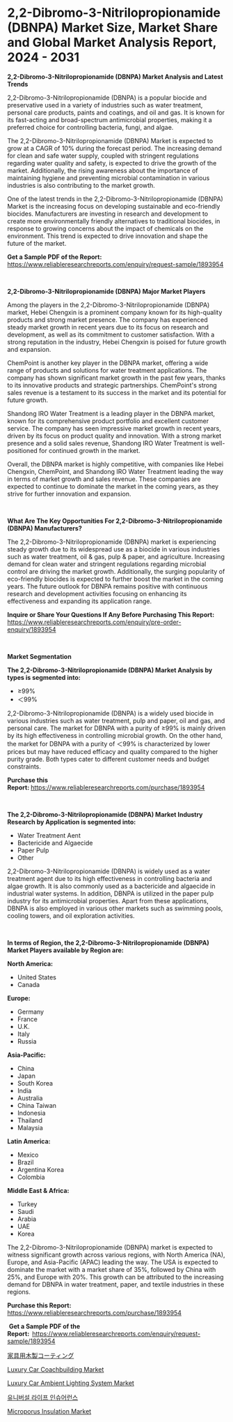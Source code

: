<p><h1>2,2-Dibromo-3-Nitrilopropionamide (DBNPA) Market Size, Market Share and Global Market Analysis Report, 2024 - 2031</h1></p><p><strong>2,2-Dibromo-3-Nitrilopropionamide (DBNPA) Market Analysis and Latest Trends</strong></p>
<p><p>2,2-Dibromo-3-Nitrilopropionamide (DBNPA) is a popular biocide and preservative used in a variety of industries such as water treatment, personal care products, paints and coatings, and oil and gas. It is known for its fast-acting and broad-spectrum antimicrobial properties, making it a preferred choice for controlling bacteria, fungi, and algae.</p><p>The 2,2-Dibromo-3-Nitrilopropionamide (DBNPA) Market is expected to grow at a CAGR of 10% during the forecast period. The increasing demand for clean and safe water supply, coupled with stringent regulations regarding water quality and safety, is expected to drive the growth of the market. Additionally, the rising awareness about the importance of maintaining hygiene and preventing microbial contamination in various industries is also contributing to the market growth.</p><p>One of the latest trends in the 2,2-Dibromo-3-Nitrilopropionamide (DBNPA) Market is the increasing focus on developing sustainable and eco-friendly biocides. Manufacturers are investing in research and development to create more environmentally friendly alternatives to traditional biocides, in response to growing concerns about the impact of chemicals on the environment. This trend is expected to drive innovation and shape the future of the market.</p></p>
<p><strong>Get a Sample PDF of the Report:&nbsp;</strong> <a href="https://www.reliableresearchreports.com/enquiry/request-sample/1893954">https://www.reliableresearchreports.com/enquiry/request-sample/1893954</a></p>
<p>&nbsp;</p>
<p><strong>2,2-Dibromo-3-Nitrilopropionamide (DBNPA) Major Market Players</strong></p>
<p><p>Among the players in the 2,2-Dibromo-3-Nitrilopropionamide (DBNPA) market, Hebei Chengxin is a prominent company known for its high-quality products and strong market presence. The company has experienced steady market growth in recent years due to its focus on research and development, as well as its commitment to customer satisfaction. With a strong reputation in the industry, Hebei Chengxin is poised for future growth and expansion.</p><p>ChemPoint is another key player in the DBNPA market, offering a wide range of products and solutions for water treatment applications. The company has shown significant market growth in the past few years, thanks to its innovative products and strategic partnerships. ChemPoint's strong sales revenue is a testament to its success in the market and its potential for future growth.</p><p>Shandong IRO Water Treatment is a leading player in the DBNPA market, known for its comprehensive product portfolio and excellent customer service. The company has seen impressive market growth in recent years, driven by its focus on product quality and innovation. With a strong market presence and a solid sales revenue, Shandong IRO Water Treatment is well-positioned for continued growth in the market.</p><p>Overall, the DBNPA market is highly competitive, with companies like Hebei Chengxin, ChemPoint, and Shandong IRO Water Treatment leading the way in terms of market growth and sales revenue. These companies are expected to continue to dominate the market in the coming years, as they strive for further innovation and expansion.</p></p>
<p>&nbsp;</p>
<p><strong>What Are The Key Opportunities For 2,2-Dibromo-3-Nitrilopropionamide (DBNPA) Manufacturers?</strong></p>
<p><p>The 2,2-Dibromo-3-Nitrilopropionamide (DBNPA) market is experiencing steady growth due to its widespread use as a biocide in various industries such as water treatment, oil & gas, pulp & paper, and agriculture. Increasing demand for clean water and stringent regulations regarding microbial control are driving the market growth. Additionally, the surging popularity of eco-friendly biocides is expected to further boost the market in the coming years. The future outlook for DBNPA remains positive with continuous research and development activities focusing on enhancing its effectiveness and expanding its application range.</p></p>
<p><strong>Inquire or Share Your Questions If Any Before Purchasing This Report:</strong> <a href="https://www.reliableresearchreports.com/enquiry/pre-order-enquiry/1893954">https://www.reliableresearchreports.com/enquiry/pre-order-enquiry/1893954</a></p>
<p>&nbsp;</p>
<p><strong>Market Segmentation</strong></p>
<p><strong>The 2,2-Dibromo-3-Nitrilopropionamide (DBNPA) Market Analysis by types is segmented into:</strong></p>
<p><ul><li>≥99%</li><li>＜99%</li></ul></p>
<p><p>2,2-Dibromo-3-Nitrilopropionamide (DBNPA) is a widely used biocide in various industries such as water treatment, pulp and paper, oil and gas, and personal care. The market for DBNPA with a purity of ≥99% is mainly driven by its high effectiveness in controlling microbial growth. On the other hand, the market for DBNPA with a purity of ＜99% is characterized by lower prices but may have reduced efficacy and quality compared to the higher purity grade. Both types cater to different customer needs and budget constraints.</p></p>
<p><strong>Purchase this Report:&nbsp;</strong><a href="https://www.reliableresearchreports.com/purchase/1893954">https://www.reliableresearchreports.com/purchase/1893954</a></p>
<p>&nbsp;</p>
<p><strong>The 2,2-Dibromo-3-Nitrilopropionamide (DBNPA) Market Industry Research by Application is segmented into:</strong></p>
<p><ul><li>Water Treatment Aent</li><li>Bactericide and Algaecide</li><li>Paper Pulp</li><li>Other</li></ul></p>
<p><p>2,2-Dibromo-3-Nitrilopropionamide (DBNPA) is widely used as a water treatment agent due to its high effectiveness in controlling bacteria and algae growth. It is also commonly used as a bactericide and algaecide in industrial water systems. In addition, DBNPA is utilized in the paper pulp industry for its antimicrobial properties. Apart from these applications, DBNPA is also employed in various other markets such as swimming pools, cooling towers, and oil exploration activities.</p></p>
<p>&nbsp;</p>
<p><strong>In terms of Region, the 2,2-Dibromo-3-Nitrilopropionamide (DBNPA) Market Players available by Region are:</strong></p>
<p>
    <p> <strong> North America: </strong>
        <ul>
            <li>United States</li>
            <li>Canada</li>
        </ul>
        </p> 
    <p> <strong> Europe: </strong>
        <ul>
            <li>Germany</li>
            <li>France</li>
            <li>U.K.</li>
            <li>Italy</li>
            <li>Russia</li>
        </ul>
        </p> 
    <p> <strong> Asia-Pacific: </strong>
        <ul>
            <li>China</li>
            <li>Japan</li>
            <li>South Korea</li>
            <li>India</li>
            <li>Australia</li>
            <li>China Taiwan</li>
            <li>Indonesia</li>
            <li>Thailand</li>
            <li>Malaysia</li>
        </ul>
        </p> 
    <p> <strong> Latin America: </strong>
        <ul>
            <li>Mexico</li>
            <li>Brazil</li>
            <li>Argentina Korea</li>
            <li>Colombia</li>
        </ul>
        </p> 
    <p> <strong> Middle East & Africa: </strong>
        <ul>
            <li>Turkey</li>
            <li>Saudi</li>
            <li>Arabia</li>
            <li>UAE</li>
            <li>Korea</li>
        </ul>
    </p>
    </p>
<p><p>The 2,2-Dibromo-3-Nitrilopropionamide (DBNPA) market is expected to witness significant growth across various regions, with North America (NA), Europe, and Asia-Pacific (APAC) leading the way. The USA is expected to dominate the market with a market share of 35%, followed by China with 25%, and Europe with 20%. This growth can be attributed to the increasing demand for DBNPA in water treatment, paper, and textile industries in these regions.</p></p>
<p><strong>Purchase this Report: </strong><a href="https://www.reliableresearchreports.com/purchase/1893954">https://www.reliableresearchreports.com/purchase/1893954</a></p>
<p>&nbsp;<strong>Get a Sample PDF of the Report:&nbsp;&nbsp;</strong><a href="https://www.reliableresearchreports.com/enquiry/request-sample/1893954">https://www.reliableresearchreports.com/enquiry/request-sample/1893954</a></p>
<p><strong></strong></p>
<p><p><a href="https://medium.com/@soamybahemax/%E5%AE%B6%E5%85%B7%E6%9C%A8%E6%9D%90%E3%82%B3%E3%83%BC%E3%83%86%E3%82%A3%E3%83%B3%E3%82%B0%E5%B8%82%E5%A0%B4%E8%AA%BF%E6%9F%BB%E3%83%AC%E3%83%9D%E3%83%BC%E3%83%88-%E3%81%9D%E3%81%AE%E6%AD%B4%E5%8F%B2%E3%81%8A%E3%82%88%E3%81%B3%E4%BA%88%E6%B8%AC2024%E5%B9%B4%E3%81%8B%E3%82%892031%E5%B9%B4%E3%81%BE%E3%81%A7-0518d39acc7f">家具用木製コーティング</a></p><p><a href="https://view.publitas.com/reportprime-1/luxury-car-coachbuilding-market-research-report-unlocks-analysis-on-the-market-financial-status-market-size-and-market-revenue-upto-2031/">Luxury Car Coachbuilding Market</a></p><p><a href="https://view.publitas.com/reportprime-1/luxury-car-ambient-lighting-system-market-research-report-provides-critical-insights-that-can-help-shape-business-development-and-investment-strategies/">Luxury Car Ambient Lighting System Market</a></p><p><a href="https://medium.com/@yohan.grilli/%EC%9C%A0%EB%8B%88%EB%B2%84%EC%84%A4-%EC%83%9D%EB%AA%85-%EB%B3%B4%ED%97%98-%EC%8B%9C%EC%9E%A5-%EA%B7%9C%EB%AA%A8-%EB%B0%8F-%EC%8B%9C%EC%9E%A5-%EB%8F%99%ED%96%A5-%EC%82%B0%EC%97%85-%EC%A0%84%EB%B0%98%EC%A0%81%EC%9D%B8-%EA%B0%9C%EC%9A%94-2024%EB%85%84%EB%B6%80%ED%84%B0-2031%EB%85%84%EA%B9%8C%EC%A7%80-f0532708d442">유니버설 라이프 인슈어런스</a></p><p><a href="https://woozy-pyroraptor-a1f.notion.site/Microporus-Insulation-Market-Size-Global-Industry-Overview-Market-Segmentation-and-Forecast-2024--17ba6651e52f4b7ca391b107407619e0">Microporus Insulation Market</a></p></p>